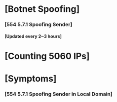 # [Botnet Spoofing]
### [554 5.7.1 Spoofing Sender]
#### [Updated every 2~3 hours]

# [Counting 5060 IPs]

# [Symptoms] 
###   [554 5.7.1 Spoofing Sender in Local Domain]
